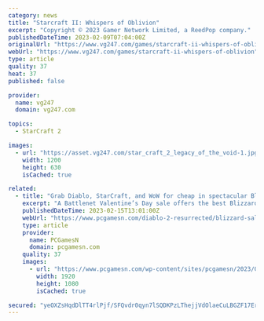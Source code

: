 ```yaml
---
category: news
title: "Starcraft II: Whispers of Oblivion"
excerpt: "Copyright © 2023 Gamer Network Limited, a ReedPop company."
publishedDateTime: 2023-02-09T07:04:00Z
originalUrl: "https://www.vg247.com/games/starcraft-ii-whispers-of-oblivion"
webUrl: "https://www.vg247.com/games/starcraft-ii-whispers-of-oblivion"
type: article
quality: 37
heat: 37
published: false

provider:
  name: vg247
  domain: vg247.com

topics:
  - StarCraft 2

images:
  - url: "https://asset.vg247.com/star_craft_2_legacy_of_the_void-1.jpg/BROK/thumbnail/1200x630/star_craft_2_legacy_of_the_void-1.jpg"
    width: 1200
    height: 630
    isCached: true

related:
  - title: "Grab Diablo, StarCraft, and WoW for cheap in spectacular Blizzard sale"
    excerpt: "A Battlenet Valentine’s Day sale offers the best Blizzard games for cheap including WoW Dragonflight, Diablo 2 Resurrected, Diablo 3, StarCraft 2, and more."
    publishedDateTime: 2023-02-15T13:01:00Z
    webUrl: "https://www.pcgamesn.com/diablo-2-resurrected/blizzard-sale-valentines-day-2023"
    type: article
    provider:
      name: PCGamesN
      domain: pcgamesn.com
    quality: 37
    images:
      - url: "https://www.pcgamesn.com/wp-content/sites/pcgamesn/2023/02/blizzard-sale-cheap-diablo-2-resurrected-wow-dragonflight-starcraft-2.jpg"
        width: 1920
        height: 1080
        isCached: true

secured: "yeOXZsHqdDlTT4rlPjf/SFQvdr0qyn7lSQDKPzLThejjVdOlaeCuLBGZF17ErWdtYdbmWtFxfPAix2Ak+5MiPJs7NHWNwB9q/hi588M4gcfuIvCzyCA2p9K5IpPRTyl+deXPqgfMnUnVtpQsauYgliE6WZ6XsEa9AAOpcLT8Y05afWOT7ugZK87fwqeHD1khREcAYymkL9DfFmYk/xqqJru714d4d9CLhJfJ5VhxmSfQtsQEhH7P6ZwJO+hJmle7qOfYH13OlVg2/So8eF2WhgY3VaVTwYHHbicMAKL+eIiBY0RbZ1PXDv8/EJ5I2d4ezwQg5b8Dgffz22Swg27FuqarVuzjUdEEUQYmZUrfRc4=;rw6GnA7lOG1D93bmaiB0Xg=="
---
```


